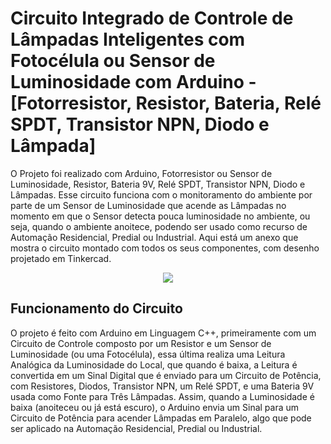 # Circuito Integrado de Controle de Lâmpadas Inteligentes com Fotocélula ou Sensor de Luminosidade com Arduino - [Fotorresistor, Resistor, Bateria, Relé SPDT, Transistor NPN, Diodo e Lâmpada] 
O Projeto foi realizado com Arduino, Fotorresistor ou Sensor de Luminosidade, Resistor, Bateria 9V, Relé SPDT, Transistor NPN, Diodo e Lâmpadas. Esse circuito funciona com o monitoramento do ambiente por parte de um Sensor de Luminosidade que acende as Lâmpadas no momento em que o Sensor detecta pouca luminosidade no ambiente, ou seja, quando o ambiente anoitece, podendo ser usado como recurso de Automação Residencial, Predial ou Industrial. Aqui está um anexo que mostra o circuito montado com todos os seus componentes, com desenho projetado em Tinkercad.
<br>
<div style="display: inline_block" align="center">
<img src="https://user-images.githubusercontent.com/112359793/210191540-93b03fc9-9569-4465-ae8f-cb1ea795003b.png">
</img>
</div>
<h2>Funcionamento do Circuito</h2>
O projeto é feito com Arduino em Linguagem C++, primeiramente com um Circuito de Controle composto por um Resistor e um Sensor de Luminosidade (ou uma Fotocélula), essa última realiza uma Leitura Analógica da Luminosidade do Local, que quando é baixa, a Leitura é convertida em um Sinal Digital que é enviado para um Circuito de Potência, com Resistores, Diodos, Transistor NPN, um Relé SPDT, e uma Bateria 9V usada como Fonte para Três Lâmpadas. Assim, quando a Luminosidade é baixa (anoiteceu ou já está escuro), o Arduino envia um Sinal para um Circuito de Potência para acender Lâmpadas em Paralelo, algo que pode ser aplicado na Automação Residencial, Predial ou Industrial.
